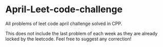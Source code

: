 # April-Leet-code-challenge
All problems of leet code april challenge solved in CPP.

This does not include the last problem of each week as they are already locked by the leetcode.
Feel free to suggest any correction!
